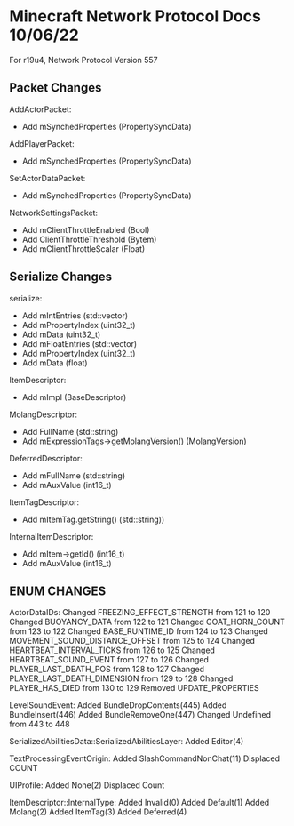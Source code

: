     
# Minecraft Network Protocol Docs 10/06/22
For r19u4, Network Protocol Version 557

## Packet Changes
AddActorPacket:
* Add mSynchedProperties (PropertySyncData)

AddPlayerPacket:
* Add mSynchedProperties (PropertySyncData)

SetActorDataPacket:
* Add mSynchedProperties (PropertySyncData)

NetworkSettingsPacket:
* Add mClientThrottleEnabled (Bool)
* Add ClientThrottleThreshold (Bytem)
* Add mClientThrottleScalar (Float)

## Serialize Changes
serialize<PropertySyncData>:
* Add mIntEntries (std::vector<PropertySyncIntEntry>)
* Add mPropertyIndex (uint32_t)
* Add mData (uint32_t)
* Add mFloatEntries (std::vector<PropertySyncFloatEntry>)
* Add mPropertyIndex (uint32_t)
* Add mData (float)

ItemDescriptor:
* Add	 mImpl (BaseDescriptor)

MolangDescriptor:
* Add	FullName (std::string)
* Add	mExpressionTags->getMolangVersion() (MolangVersion)

DeferredDescriptor:
* Add	mFullName (std::string)
* Add	mAuxValue (int16_t)

ItemTagDescriptor:
* Add	mItemTag.getString() (std::string))

InternalItemDescriptor:
* Add	mItem->getId() (int16_t)
* Add	mAuxValue (int16_t)

## ENUM CHANGES
ActorDataIDs:
  Changed FREEZING_EFFECT_STRENGTH from 121 to 120
  Changed BUOYANCY_DATA from 122 to 121
  Changed GOAT_HORN_COUNT from 123 to 122
  Changed BASE_RUNTIME_ID from 124 to 123
  Changed MOVEMENT_SOUND_DISTANCE_OFFSET from 125 to 124
  Changed HEARTBEAT_INTERVAL_TICKS from 126 to 125
  Changed HEARTBEAT_SOUND_EVENT from 127 to 126
  Changed PLAYER_LAST_DEATH_POS from 128 to 127
  Changed PLAYER_LAST_DEATH_DIMENSION from 129 to 128
  Changed PLAYER_HAS_DIED from 130 to 129
  Removed UPDATE_PROPERTIES

LevelSoundEvent:
  Added BundleDropContents(445)
  Added BundleInsert(446)
  Added BundleRemoveOne(447)
  Changed Undefined from 443 to 448

SerializedAbilitiesData::SerializedAbilitiesLayer:
  Added Editor(4)

TextProcessingEventOrigin:
  Added SlashCommandNonChat(11)
  Displaced COUNT

UIProfile:
  Added None(2)
  Displaced Count

ItemDescriptor::InternalType:
  Added	Invalid(0)
  Added	Default(1)
  Added	Molang(2)
  Added	ItemTag(3)
  Added	Deferred(4)